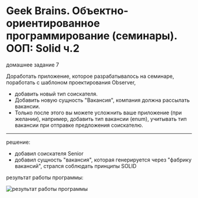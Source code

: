 # Geek Brains. Объектно-ориентированное программирование (семинары). ООП: Solid ч.2
домашнее задание 7


Доработать приложение, которое разрабатывалось на семинаре, поработать с шаблоном проектирования Observer,
* добавить новый тип соискателя.
* Добавить новую сущность "Вакансия", компания должна рассылать вакансии.
* Только после этого вы можете усложнить ваше приложение (при желании), например, добавить тип вакансии (enum), учитывать тип вакансии при отправке предложения соискателю.
----

решение:
* добавил соискателя Senior
* добавил сущность "вакансия", которая генерируется через "фабрику вакансий", стралcя соблюдать принципы SOLID

результат работы программы:

![результат работы программы](https://i.ibb.co/8rpf00d/2023-05-25-12-21-26.png)

